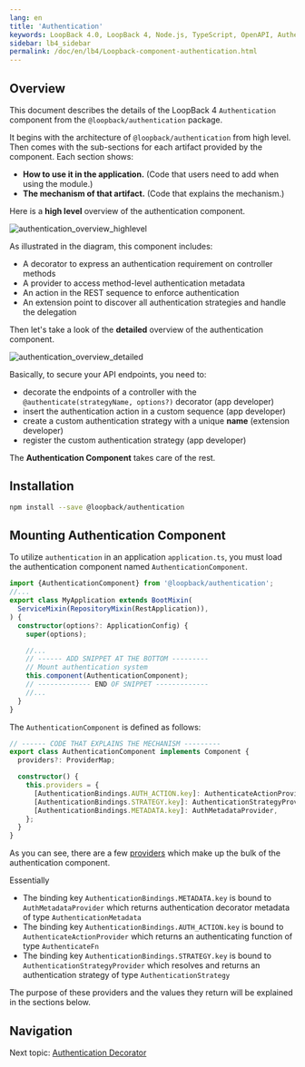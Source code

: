 ```yaml
---
lang: en
title: 'Authentication'
keywords: LoopBack 4.0, LoopBack 4, Node.js, TypeScript, OpenAPI, Authentication
sidebar: lb4_sidebar
permalink: /doc/en/lb4/Loopback-component-authentication.html
---
```


## Overview

This document describes the details of the LoopBack 4 `Authentication` component
from the `@loopback/authentication` package.

It begins with the architecture of `@loopback/authentication` from high level.
Then comes with the sub-sections for each artifact provided by the component.
Each section shows:

- **How to use it in the application.** (Code that users need to add when using
  the module.)
- **The mechanism of that artifact.** (Code that explains the mechanism.)

Here is a **high level** overview of the authentication component.

![authentication_overview_highlevel](./imgs/authentication_overview_highlevel.png)

As illustrated in the diagram, this component includes:

- A decorator to express an authentication requirement on controller methods
- A provider to access method-level authentication metadata
- An action in the REST sequence to enforce authentication
- An extension point to discover all authentication strategies and handle the
  delegation

Then let's take a look of the **detailed** overview of the authentication
component.

![authentication_overview_detailed](./imgs/authentication_overview_detailed.png)

Basically, to secure your API endpoints, you need to:

- decorate the endpoints of a controller with the
  `@authenticate(strategyName, options?)` decorator (app developer)
- insert the authentication action in a custom sequence (app developer)
- create a custom authentication strategy with a unique **name** (extension
  developer)
- register the custom authentication strategy (app developer)

The **Authentication Component** takes care of the rest.

## Installation

```sh
npm install --save @loopback/authentication
```

## Mounting Authentication Component

To utilize `authentication` in an application `application.ts`, you must load
the authentication component named `AuthenticationComponent`.

```ts
import {AuthenticationComponent} from '@loopback/authentication';
//...
export class MyApplication extends BootMixin(
  ServiceMixin(RepositoryMixin(RestApplication)),
) {
  constructor(options?: ApplicationConfig) {
    super(options);

    //...
    // ------ ADD SNIPPET AT THE BOTTOM ---------
    // Mount authentication system
    this.component(AuthenticationComponent);
    // ------------- END OF SNIPPET -------------
    //...
  }
}
```

The `AuthenticationComponent` is defined as follows:

```ts
// ------ CODE THAT EXPLAINS THE MECHANISM ---------
export class AuthenticationComponent implements Component {
  providers?: ProviderMap;

  constructor() {
    this.providers = {
      [AuthenticationBindings.AUTH_ACTION.key]: AuthenticateActionProvider,
      [AuthenticationBindings.STRATEGY.key]: AuthenticationStrategyProvider,
      [AuthenticationBindings.METADATA.key]: AuthMetadataProvider,
    };
  }
}
```

As you can see, there are a few [providers](Creating-components.md#providers)
which make up the bulk of the authentication component.

Essentially

- The binding key `AuthenticationBindings.METADATA.key` is bound to
  `AuthMetadataProvider` which returns authentication decorator metadata of type
  `AuthenticationMetadata`
- The binding key `AuthenticationBindings.AUTH_ACTION.key` is bound to
  `AuthenticateActionProvider` which returns an authenticating function of type
  `AuthenticateFn`
- The binding key `AuthenticationBindings.STRATEGY.key` is bound to
  `AuthenticationStrategyProvider` which resolves and returns an authentication
  strategy of type `AuthenticationStrategy`

The purpose of these providers and the values they return will be explained in
the sections below.

## Navigation

Next topic: [Authentication Decorator](Authentication-component-decorator.md)
